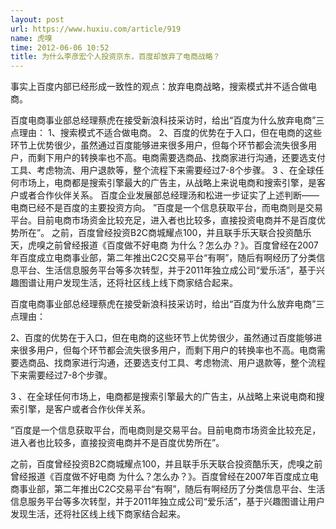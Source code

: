 ```yaml
---
layout: post
url: https://www.huxiu.com/article/919
name: 虎嗅
time: 2012-06-06 10:52
title: 为什么李彦宏个人投资京东，百度却放弃了电商战略？
---
```

事实上百度内部已经形成一致性的观点：放弃电商战略，搜索模式并不适合做电商。

百度电商事业部总经理蔡虎在接受新浪科技采访时，给出“百度为什么放弃电商”三点理由： 1、搜索模式不适合做电商。 2、百度的优势在于入口，但在电商的这些环节上优势很少，虽然通过百度能够进来很多用户，但每个环节都会流失很多用户，而剩下用户的转换率也不高。电商需要选商品、找商家进行沟通，还要选支付工具、考虑物流、用户退款等，整个流程下来需要经过7-8个步骤。 3 、在全球任何市场上，电商都是搜索引擎最大的广告主，从战略上来说电商和搜索引擎，是客户或者合作伙伴关系。 百度企业发展部总经理汤和松进一步证实了上述判断——电商已经不是百度的主要投资方向。 ”百度是一个信息获取平台，而电商则是交易平台。目前电商市场资金比较充足，进入者也比较多，直接投资电商并不是百度优势所在”。 之前，百度曾经投资B2C商城耀点100，并且联手乐天联合投资酷乐天，虎嗅之前曾经报道《百度做不好电商 为什么？怎么办？》。百度曾经在2007年百度成立电商事业部，第二年推出C2C交易平台“有啊”，随后有啊经历了分类信息平台、生活信息服务平台等多次转型，并于2011年独立成公司“爱乐活”，基于兴趣图谱让用户发现生活，还将社区线上线下商家结合起来。

百度电商事业部总经理蔡虎在接受新浪科技采访时，给出“百度为什么放弃电商”三点理由：

2、百度的优势在于入口，但在电商的这些环节上优势很少，虽然通过百度能够进来很多用户，但每个环节都会流失很多用户，而剩下用户的转换率也不高。电商需要选商品、找商家进行沟通，还要选支付工具、考虑物流、用户退款等，整个流程下来需要经过7-8个步骤。

3 、在全球任何市场上，电商都是搜索引擎最大的广告主，从战略上来说电商和搜索引擎，是客户或者合作伙伴关系。

”百度是一个信息获取平台，而电商则是交易平台。目前电商市场资金比较充足，进入者也比较多，直接投资电商并不是百度优势所在”。

之前，百度曾经投资B2C商城耀点100，并且联手乐天联合投资酷乐天，虎嗅之前曾经报道《百度做不好电商 为什么？怎么办？》。百度曾经在2007年百度成立电商事业部，第二年推出C2C交易平台“有啊”，随后有啊经历了分类信息平台、生活信息服务平台等多次转型，并于2011年独立成公司“爱乐活”，基于兴趣图谱让用户发现生活，还将社区线上线下商家结合起来。


